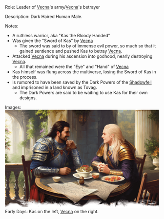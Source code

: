 Role: Leader of [Vecna](<./Vecna.md>)'s army/[Vecna](<./Vecna.md>)'s betrayer

Description: Dark Haired Human Male. 

Notes: 
 - A ruthless warrior, aka "Kas the Bloody Handed"
 - Was given the "Sword of Kas" by [Vecna](<./Vecna.md>)
	 - The sword was said to by of immense evil power, so much so that it gained sentience and pushed Kas to betray [Vecna](<./Vecna.md>).
- Attacked [Vecna](<./Vecna.md>) during his ascension into godhood, nearly destroying [Vecna](<./Vecna.md>).
	- All that remained were the "Eye" and "Hand" of [Vecna](<./Vecna.md>)
- Kas himself was flung across the multiverse, losing the Sword of Kas in the process.
- Is rumored to have been saved by the Dark Powers of the [Shadowfell](<../LOCATIONS/Shadowfell/Shadowfell.md>) and imprisoned in a land known as Tovag.
	- The Dark Powers are said to be waiting to use Kas for their own designs. 

Images: 
![08.7 - Vecna and Kas](<../IMAGES/08.7 - Vecna and Kas.png>)
Early Days: Kas on the left, [Vecna](<./Vecna.md>) on the right.